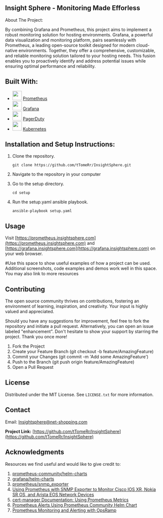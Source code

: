 ## Insight Sphere - Monitoring Made Efforless

About The Project:

By combining Grafana and Prometheus, this project aims to implement a robust monitoring solution for hosting environments. Grafana, a powerful data visualization and       monitoring platform, pairs seamlessly with Prometheus, a leading open-source toolkit designed for modern cloud-native environments. Together, they offer a comprehensive,   customizable, and reliable monitoring solution tailored to your hosting needs. This fusion enables you to proactively identify and address potential issues while ensuring  optimal performance and reliability.



## Built With:
* [<img src="https://github.com/prometheus/docs/raw/ca2961b495c3e2a1e4586899c26de692fa5a28e7/static/prometheus_logo_orange_circle.svg" width="30" height="30">](https://prometheus.io/) [Prometheus](https://prometheus.io/)
* [<img src="https://upload.wikimedia.org/wikipedia/commons/thumb/3/3b/Grafana_icon.svg/32px-Grafana_icon.svg.png" width="30" height="30">](https://grafana.com/) [Grafana](https://grafana.com/)
* [<img src="https://www.pagerduty.com/favicon.ico" width="30" height="30">](https://www.pagerduty.com/) [PagerDuty](https://www.pagerduty.com/)
* [<img src="https://kubernetes.io/images/favicon.png" width="30" height="30">](https://kubernete.io/) [Kubernetes](https://kubernetes.io/)




## Installation and Setup Instructions:

1. Clone the repository.

    `git clone https://github.com/tTomeRr/InsightSphere.git`


2. Navigate to the repository in your computer


3. Go to the setup directory.

    `cd setup`


4. Run the setup.yaml ansible playbook.

    `ansible-playbook setup.yaml`






## Usage

Visit [https://prometheus.insightsphere.com](https://prometheus.insightsphere.com) and [https://grafana.insightsphere.com](https://grafana.insightsphere.com) on your web browser.


#Use this space to show useful examples of how a project can be used. Additional screenshots, code examples and demos work well in this space. You may also link to more resources





## Contributing

The open source community thrives on contributions, fostering an environment of learning, inspiration, and creativity. Your input is highly valued and appreciated.

Should you have any suggestions for improvement, feel free to fork the repository and initiate a pull request. Alternatively, you can open an issue labeled "enhancement".  Don't hesitate to show your support by starring the project. Thank you once more!

1. Fork the Project
2. Create your Feature Branch (git checkout -b feature/AmazingFeature)
3. Commit your Changes (git commit -m 'Add some AmazingFeature')
4. Push to the Branch (git push origin feature/AmazingFeature)
5. Open a Pull Request




## License

Distributed under the MIT License. See `LICENSE.txt` for more information.



## Contact

Email: [Insightsphere@net-shopping.com](mailto:Insightsphere@net-shopping.com)

**Project Link:** [https://github.com/tTomeRr/InsightSphere](https://github.com/tTomeRr/InsightSphere)




## Acknowledgments

Resources we find useful and would like to give credit to:

1) [prometheus-community/helm-charts](https://github.com/prometheus-community/helm-charts)
2) [grafana/helm-charts](https://github.com/grafana/helm-charts)
3) [prometheus/snmp_exporter](https://github.com/prometheus/snmp_exporter)
4) [Using Prometheus with SNMP Exporter to Monitor Cisco IOS XR, Nokia SR OS, and Arista EOS Network Devices](https://karneliuk.com/2023/01/tools-12-using-prometheus-with-snmp-exporter-to-monitor-cisco-ios-xr-nokia-sr-os-and-arista-eos-network-devices/)
5) [cert-manager Documentation: Using Prometheus Metrics](https://cert-manager.io/docs/tutorials/acme/nginx-ingress/)
6) [Prometheus Alerts Using Prometheus Community Helm Chart](https://home.robusta.dev/blog/prometheus-alerts-using-prometheus-community-helm-chart)
7) [Prometheus Monitoring and Alerting with OpsRamp](https://www.opsramp.com/guides/prometheus-monitoring/prometheus-alerting/)
      
